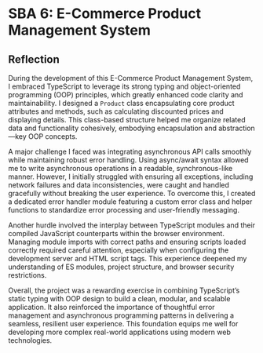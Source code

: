 # SBA 6: E-Commerce Product Management System

## Reflection

During the development of this E-Commerce Product Management System, I embraced TypeScript to leverage its strong typing and object-oriented programming (OOP) principles, which greatly enhanced code clarity and maintainability. I designed a `Product` class encapsulating core product attributes and methods, such as calculating discounted prices and displaying details. This class-based structure helped me organize related data and functionality cohesively, embodying encapsulation and abstraction—key OOP concepts.

A major challenge I faced was integrating asynchronous API calls smoothly while maintaining robust error handling. Using async/await syntax allowed me to write asynchronous operations in a readable, synchronous-like manner. However, I initially struggled with ensuring all exceptions, including network failures and data inconsistencies, were caught and handled gracefully without breaking the user experience. To overcome this, I created a dedicated error handler module featuring a custom error class and helper functions to standardize error processing and user-friendly messaging.

Another hurdle involved the interplay between TypeScript modules and their compiled JavaScript counterparts within the browser environment. Managing module imports with correct paths and ensuring scripts loaded correctly required careful attention, especially when configuring the development server and HTML script tags. This experience deepened my understanding of ES modules, project structure, and browser security restrictions.

Overall, the project was a rewarding exercise in combining TypeScript’s static typing with OOP design to build a clean, modular, and scalable application. It also reinforced the importance of thoughtful error management and asynchronous programming patterns in delivering a seamless, resilient user experience. This foundation equips me well for developing more complex real-world applications using modern web technologies.